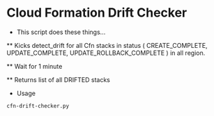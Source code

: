 # Cloud Formation Drift Checker

* This script does these things...

** Kicks detect_drift for all Cfn stacks in status ( CREATE_COMPLETE, UPDATE_COMPLETE, UPDATE_ROLLBACK_COMPLETE ) in all region.

** Wait for 1 minute

** Returns list of all DRIFTED stacks

* Usage

```
cfn-drift-checker.py
```